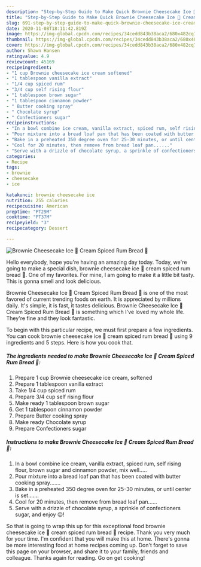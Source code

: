 ```yaml
---
description: "Step-by-Step Guide to Make Quick Brownie Cheesecake Ice 🧊 Cream Spiced Rum Bread 🍞"
title: "Step-by-Step Guide to Make Quick Brownie Cheesecake Ice 🧊 Cream Spiced Rum Bread 🍞"
slug: 691-step-by-step-guide-to-make-quick-brownie-cheesecake-ice-cream-spiced-rum-bread
date: 2020-11-08T18:11:42.819Z
image: https://img-global.cpcdn.com/recipes/34cedd843b38aca2/680x482cq70/brownie-cheesecake-ice-🧊-cream-spiced-rum-bread-🍞-recipe-main-photo.jpg
thumbnail: https://img-global.cpcdn.com/recipes/34cedd843b38aca2/680x482cq70/brownie-cheesecake-ice-🧊-cream-spiced-rum-bread-🍞-recipe-main-photo.jpg
cover: https://img-global.cpcdn.com/recipes/34cedd843b38aca2/680x482cq70/brownie-cheesecake-ice-🧊-cream-spiced-rum-bread-🍞-recipe-main-photo.jpg
author: Shawn Hansen
ratingvalue: 4.9
reviewcount: 45169
recipeingredient:
- "1 cup Brownie cheesecake ice cream softened"
- "1 tablespoon vanilla extract"
- "1/4 cup spiced rum"
- "3/4 cup self rising flour"
- "1 tablespoon brown sugar"
- "1 tablespoon cinnamon powder"
- " Butter cooking spray"
- " Chocolate syrup"
- " Confectioners sugar"
recipeinstructions:
- "In a bowl combine ice cream, vanilla extract, spiced rum, self rising flour, brown sugar and cinnamon powder, mix well....."
- "Pour mixture into a bread loaf pan that has been coated with butter cooking spray......."
- "Bake in a preheated 350 degree oven for 25-30 minutes, or until center is set......."
- "Cool for 20 minutes, then remove from bread loaf pan......"
- "Serve with a drizzle of chocolate syrup, a sprinkle of confectioners sugar, and enjoy 😉!"
categories:
- Recipe
tags:
- brownie
- cheesecake
- ice

katakunci: brownie cheesecake ice 
nutrition: 255 calories
recipecuisine: American
preptime: "PT29M"
cooktime: "PT37M"
recipeyield: "3"
recipecategory: Dessert

---
```



![Brownie Cheesecake Ice 🧊 Cream Spiced Rum Bread 🍞](https://img-global.cpcdn.com/recipes/34cedd843b38aca2/680x482cq70/brownie-cheesecake-ice-🧊-cream-spiced-rum-bread-🍞-recipe-main-photo.jpg)

Hello everybody, hope you're having an amazing day today. Today, we're going to make a special dish, brownie cheesecake ice 🧊 cream spiced rum bread 🍞. One of my favorites. For mine, I am going to make it a little bit tasty. This is gonna smell and look delicious.



Brownie Cheesecake Ice 🧊 Cream Spiced Rum Bread 🍞 is one of the most favored of current trending foods on earth. It is appreciated by millions daily. It's simple, it is fast, it tastes delicious. Brownie Cheesecake Ice 🧊 Cream Spiced Rum Bread 🍞 is something which I've loved my whole life. They're fine and they look fantastic.


To begin with this particular recipe, we must first prepare a few ingredients. You can cook brownie cheesecake ice 🧊 cream spiced rum bread 🍞 using 9 ingredients and 5 steps. Here is how you cook that.

<!--inarticleads1-->

##### The ingredients needed to make Brownie Cheesecake Ice 🧊 Cream Spiced Rum Bread 🍞:

1. Prepare 1 cup Brownie cheesecake ice cream, softened
1. Prepare 1 tablespoon vanilla extract
1. Take 1/4 cup spiced rum
1. Prepare 3/4 cup self rising flour
1. Make ready 1 tablespoon brown sugar
1. Get 1 tablespoon cinnamon powder
1. Prepare  Butter cooking spray
1. Make ready  Chocolate syrup
1. Prepare  Confectioners sugar




<!--inarticleads2-->

##### Instructions to make Brownie Cheesecake Ice 🧊 Cream Spiced Rum Bread 🍞:

1. In a bowl combine ice cream, vanilla extract, spiced rum, self rising flour, brown sugar and cinnamon powder, mix well.....
1. Pour mixture into a bread loaf pan that has been coated with butter cooking spray.......
1. Bake in a preheated 350 degree oven for 25-30 minutes, or until center is set.......
1. Cool for 20 minutes, then remove from bread loaf pan......
1. Serve with a drizzle of chocolate syrup, a sprinkle of confectioners sugar, and enjoy 😉!




So that is going to wrap this up for this exceptional food brownie cheesecake ice 🧊 cream spiced rum bread 🍞 recipe. Thank you very much for your time. I'm confident that you will make this at home. There's gonna be more interesting food at home recipes coming up. Don't forget to save this page on your browser, and share it to your family, friends and colleague. Thanks again for reading. Go on get cooking!

